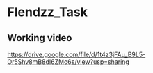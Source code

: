 # Flendzz_Task

## Working video 
https://drive.google.com/file/d/1t4z3jFAu_B9L5-Or5Shv8mB8dI6ZMo6s/view?usp=sharing
